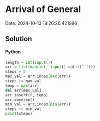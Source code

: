 # Arrival of General

Date: 2024-10-13 19:26:26.421996

## Solution

#### Python
```python
length = int(input())
arr = list(map(int, input().split(" ")))
steps = 0
max_val = arr.index(max(arr))
steps += max_val
temp = max(arr)
del arr[max_val]
arr.insert(0, temp)
arr.reverse()
min_val = arr.index(min(arr))
steps += min_val
print(steps)
 ```